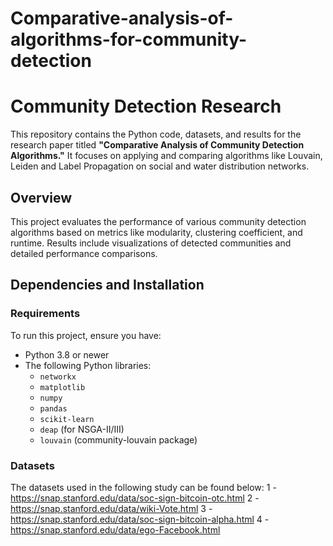 # Comparative-analysis-of-algorithms-for-community-detection
# Community Detection Research

This repository contains the Python code, datasets, and results for the research paper titled **"Comparative Analysis of Community Detection Algorithms."** It focuses on applying and comparing algorithms like Louvain, Leiden and Label Propagation on social and water distribution networks.

## Overview

This project evaluates the performance of various community detection algorithms based on metrics like modularity, clustering coefficient, and runtime. Results include visualizations of detected communities and detailed performance comparisons.

## Dependencies and Installation

### **Requirements**

To run this project, ensure you have:

- Python 3.8 or newer
- The following Python libraries:
  - `networkx`
  - `matplotlib`
  - `numpy`
  - `pandas`
  - `scikit-learn`
  - `deap` (for NSGA-II/III)
  - `louvain` (community-louvain package)

### Datasets
The datasets used in the following study can be found below:
1 - https://snap.stanford.edu/data/soc-sign-bitcoin-otc.html
2 - https://snap.stanford.edu/data/wiki-Vote.html
3 - https://snap.stanford.edu/data/soc-sign-bitcoin-alpha.html
4 - https://snap.stanford.edu/data/ego-Facebook.html

